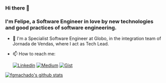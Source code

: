 ### Hi there 👋

### I'm Felipe, a Software Engineer in love by new technologies and good practices of software engineering.

- 🔭 I'm a Specialist Software Engineer at Globo, in the integration team of Jornada de Vendas, where I act as Tech Lead.

- 📫 How to reach me:

    [![Linkedin](https://badgen.net/badge/LinkedIn/fgmachado?icon=linkedin)](https://www.linkedin.com/in/felipe-gomes-machado/)
    [![Medium](https://badgen.net/badge/Medium/fgmachado?icon=medium)](https://medium.com/@fgmachado)
    [![Gist](https://badgen.net/badge/Gist/fgmachado?icon=gist)](https://gist.github.com/fgmachado)

[![fgmachado's github stats](https://github-readme-stats.vercel.app/api?username=fgmachado)](https://github.com/fgmachado/github-readme-stats)
